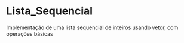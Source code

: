 # Lista_Sequencial
Implementação de uma lista sequencial de inteiros usando vetor, com operações básicas

